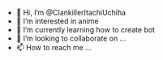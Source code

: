 - 👋 Hi, I’m @ClankillerItachiUchiha
- 👀 I’m interested in anime
- 🌱 I’m currently learning how to create bot
- 💞️ I’m looking to collaborate on ...
- 📫 How to reach me ...

<!---
ClankillerItachiUchiha/ClankillerItachiUchiha is a ✨ special ✨ repository because its `Uchiha.md` (this file) appears on your GitHub profile.
You can click the Preview link to take a look at your changes.
--->
